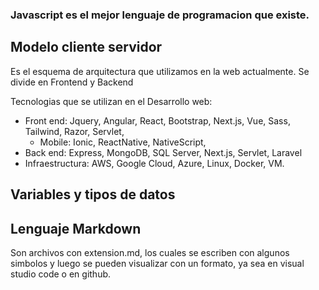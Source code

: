 ### Javascript es el mejor lenguaje de programacion que existe.

## Modelo cliente servidor

Es el esquema de arquitectura que utilizamos en la web actualmente. Se divide en Frontend y Backend

Tecnologias que se utilizan en el Desarrollo web:
 - Front end: Jquery, Angular, React, Bootstrap, Next.js, Vue, Sass, Tailwind, Razor, Servlet,
	 - Mobile: Ionic, ReactNative, NativeScript,
 - Back end: Express, MongoDB, SQL Server, Next.js, Servlet, Laravel
 - Infraestructura: AWS, Google Cloud, Azure, Linux, Docker, VM. 

## Variables y tipos de datos

## Lenguaje Markdown

Son archivos con extension.md, los cuales se escriben con algunos simbolos y luego se pueden visualizar con un formato, ya sea en visual studio code o en github.